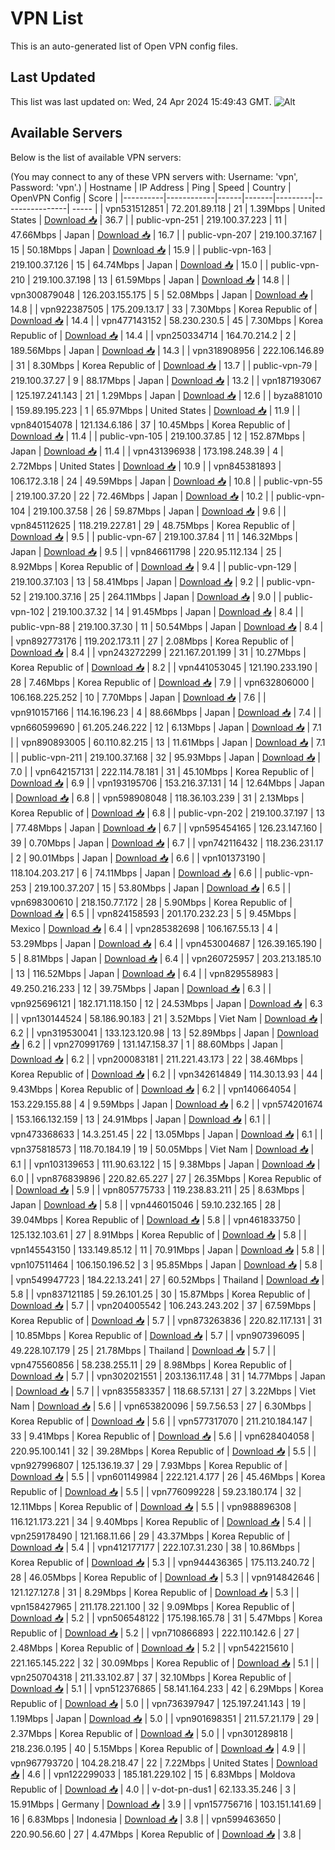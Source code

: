 # VPN List

This is an auto-generated list of Open VPN config files.

## Last Updated

This list was last updated on: Wed, 24 Apr 2024 15:49:43 GMT.
![Alt](https://repobeats.axiom.co/api/embed/186b98318ef1479477931607c1ad7d823f12451f.svg "Repobeats analytics image")

## Available Servers

Below is the list of available VPN servers:

(You may connect to any of these VPN servers with: Username: 'vpn', Password: 'vpn'.)
| Hostname | IP Address | Ping | Speed | Country | OpenVPN Config | Score |
|----------|------------|------|-------|---------|----------------| ----- |
| vpn531512851 | 72.201.89.118 | 21 | 1.39Mbps | United States | [Download 📥](./configs/server_0_US.ovpn) | 36.7 |
| public-vpn-251 | 219.100.37.223 | 11 | 47.66Mbps | Japan | [Download 📥](./configs/server_1_JP.ovpn) | 16.7 |
| public-vpn-207 | 219.100.37.167 | 15 | 50.18Mbps | Japan | [Download 📥](./configs/server_2_JP.ovpn) | 15.9 |
| public-vpn-163 | 219.100.37.126 | 15 | 64.74Mbps | Japan | [Download 📥](./configs/server_3_JP.ovpn) | 15.0 |
| public-vpn-210 | 219.100.37.198 | 13 | 61.59Mbps | Japan | [Download 📥](./configs/server_4_JP.ovpn) | 14.8 |
| vpn300879048 | 126.203.155.175 | 5 | 52.08Mbps | Japan | [Download 📥](./configs/server_5_JP.ovpn) | 14.8 |
| vpn922387505 | 175.209.13.17 | 33 | 7.30Mbps | Korea Republic of | [Download 📥](./configs/server_6_KR.ovpn) | 14.4 |
| vpn477143152 | 58.230.230.5 | 45 | 7.30Mbps | Korea Republic of | [Download 📥](./configs/server_7_KR.ovpn) | 14.4 |
| vpn250334714 | 164.70.214.2 | 2 | 189.56Mbps | Japan | [Download 📥](./configs/server_8_JP.ovpn) | 14.3 |
| vpn318908956 | 222.106.146.89 | 31 | 8.30Mbps | Korea Republic of | [Download 📥](./configs/server_9_KR.ovpn) | 13.7 |
| public-vpn-79 | 219.100.37.27 | 9 | 88.17Mbps | Japan | [Download 📥](./configs/server_10_JP.ovpn) | 13.2 |
| vpn187193067 | 125.197.241.143 | 21 | 1.29Mbps | Japan | [Download 📥](./configs/server_11_JP.ovpn) | 12.6 |
| byza881010 | 159.89.195.223 | 1 | 65.97Mbps | United States | [Download 📥](./configs/server_12_US.ovpn) | 11.9 |
| vpn840154078 | 121.134.6.186 | 37 | 10.45Mbps | Korea Republic of | [Download 📥](./configs/server_13_KR.ovpn) | 11.4 |
| public-vpn-105 | 219.100.37.85 | 12 | 152.87Mbps | Japan | [Download 📥](./configs/server_14_JP.ovpn) | 11.4 |
| vpn431396938 | 173.198.248.39 | 4 | 2.72Mbps | United States | [Download 📥](./configs/server_15_US.ovpn) | 10.9 |
| vpn845381893 | 106.172.3.18 | 24 | 49.59Mbps | Japan | [Download 📥](./configs/server_16_JP.ovpn) | 10.8 |
| public-vpn-55 | 219.100.37.20 | 22 | 72.46Mbps | Japan | [Download 📥](./configs/server_17_JP.ovpn) | 10.2 |
| public-vpn-104 | 219.100.37.58 | 26 | 59.87Mbps | Japan | [Download 📥](./configs/server_18_JP.ovpn) | 9.6 |
| vpn845112625 | 118.219.227.81 | 29 | 48.75Mbps | Korea Republic of | [Download 📥](./configs/server_19_KR.ovpn) | 9.5 |
| public-vpn-67 | 219.100.37.84 | 11 | 146.32Mbps | Japan | [Download 📥](./configs/server_20_JP.ovpn) | 9.5 |
| vpn846611798 | 220.95.112.134 | 25 | 8.92Mbps | Korea Republic of | [Download 📥](./configs/server_21_KR.ovpn) | 9.4 |
| public-vpn-129 | 219.100.37.103 | 13 | 58.41Mbps | Japan | [Download 📥](./configs/server_22_JP.ovpn) | 9.2 |
| public-vpn-52 | 219.100.37.16 | 25 | 264.11Mbps | Japan | [Download 📥](./configs/server_23_JP.ovpn) | 9.0 |
| public-vpn-102 | 219.100.37.32 | 14 | 91.45Mbps | Japan | [Download 📥](./configs/server_24_JP.ovpn) | 8.4 |
| public-vpn-88 | 219.100.37.30 | 11 | 50.54Mbps | Japan | [Download 📥](./configs/server_25_JP.ovpn) | 8.4 |
| vpn892773176 | 119.202.173.11 | 27 | 2.08Mbps | Korea Republic of | [Download 📥](./configs/server_26_KR.ovpn) | 8.4 |
| vpn243272299 | 221.167.201.199 | 31 | 10.27Mbps | Korea Republic of | [Download 📥](./configs/server_27_KR.ovpn) | 8.2 |
| vpn441053045 | 121.190.233.190 | 28 | 7.46Mbps | Korea Republic of | [Download 📥](./configs/server_28_KR.ovpn) | 7.9 |
| vpn632806000 | 106.168.225.252 | 10 | 7.70Mbps | Japan | [Download 📥](./configs/server_29_JP.ovpn) | 7.6 |
| vpn910157166 | 114.16.196.23 | 4 | 88.66Mbps | Japan | [Download 📥](./configs/server_30_JP.ovpn) | 7.4 |
| vpn660599690 | 61.205.246.222 | 12 | 6.13Mbps | Japan | [Download 📥](./configs/server_31_JP.ovpn) | 7.1 |
| vpn890893005 | 60.110.82.215 | 13 | 11.61Mbps | Japan | [Download 📥](./configs/server_32_JP.ovpn) | 7.1 |
| public-vpn-211 | 219.100.37.168 | 32 | 95.93Mbps | Japan | [Download 📥](./configs/server_33_JP.ovpn) | 7.0 |
| vpn642157131 | 222.114.78.181 | 31 | 45.10Mbps | Korea Republic of | [Download 📥](./configs/server_34_KR.ovpn) | 6.9 |
| vpn193195706 | 153.216.37.131 | 14 | 12.64Mbps | Japan | [Download 📥](./configs/server_35_JP.ovpn) | 6.8 |
| vpn598908048 | 118.36.103.239 | 31 | 2.13Mbps | Korea Republic of | [Download 📥](./configs/server_36_KR.ovpn) | 6.8 |
| public-vpn-202 | 219.100.37.197 | 13 | 77.48Mbps | Japan | [Download 📥](./configs/server_37_JP.ovpn) | 6.7 |
| vpn595454165 | 126.23.147.160 | 39 | 0.70Mbps | Japan | [Download 📥](./configs/server_38_JP.ovpn) | 6.7 |
| vpn742116432 | 118.236.231.17 | 2 | 90.01Mbps | Japan | [Download 📥](./configs/server_39_JP.ovpn) | 6.6 |
| vpn101373190 | 118.104.203.217 | 6 | 74.11Mbps | Japan | [Download 📥](./configs/server_40_JP.ovpn) | 6.6 |
| public-vpn-253 | 219.100.37.207 | 15 | 53.80Mbps | Japan | [Download 📥](./configs/server_41_JP.ovpn) | 6.5 |
| vpn698300610 | 218.150.77.172 | 28 | 5.90Mbps | Korea Republic of | [Download 📥](./configs/server_42_KR.ovpn) | 6.5 |
| vpn824158593 | 201.170.232.23 | 5 | 9.45Mbps | Mexico | [Download 📥](./configs/server_43_MX.ovpn) | 6.4 |
| vpn285382698 | 106.167.55.13 | 4 | 53.29Mbps | Japan | [Download 📥](./configs/server_44_JP.ovpn) | 6.4 |
| vpn453004687 | 126.39.165.190 | 5 | 8.81Mbps | Japan | [Download 📥](./configs/server_45_JP.ovpn) | 6.4 |
| vpn260725957 | 203.213.185.10 | 13 | 116.52Mbps | Japan | [Download 📥](./configs/server_46_JP.ovpn) | 6.4 |
| vpn829558983 | 49.250.216.233 | 12 | 39.75Mbps | Japan | [Download 📥](./configs/server_47_JP.ovpn) | 6.3 |
| vpn925696121 | 182.171.118.150 | 12 | 24.53Mbps | Japan | [Download 📥](./configs/server_48_JP.ovpn) | 6.3 |
| vpn130144524 | 58.186.90.183 | 21 | 3.52Mbps | Viet Nam | [Download 📥](./configs/server_49_VN.ovpn) | 6.2 |
| vpn319530041 | 133.123.120.98 | 13 | 52.89Mbps | Japan | [Download 📥](./configs/server_50_JP.ovpn) | 6.2 |
| vpn270991769 | 131.147.158.37 | 1 | 88.60Mbps | Japan | [Download 📥](./configs/server_51_JP.ovpn) | 6.2 |
| vpn200083181 | 211.221.43.173 | 22 | 38.46Mbps | Korea Republic of | [Download 📥](./configs/server_52_KR.ovpn) | 6.2 |
| vpn342614849 | 114.30.13.93 | 44 | 9.43Mbps | Korea Republic of | [Download 📥](./configs/server_53_KR.ovpn) | 6.2 |
| vpn140664054 | 153.229.155.88 | 4 | 9.59Mbps | Japan | [Download 📥](./configs/server_54_JP.ovpn) | 6.2 |
| vpn574201674 | 153.166.132.159 | 13 | 24.91Mbps | Japan | [Download 📥](./configs/server_55_JP.ovpn) | 6.1 |
| vpn473368633 | 14.3.251.45 | 22 | 13.05Mbps | Japan | [Download 📥](./configs/server_56_JP.ovpn) | 6.1 |
| vpn375818573 | 118.70.184.19 | 19 | 50.05Mbps | Viet Nam | [Download 📥](./configs/server_57_VN.ovpn) | 6.1 |
| vpn103139653 | 111.90.63.122 | 15 | 9.38Mbps | Japan | [Download 📥](./configs/server_58_JP.ovpn) | 6.0 |
| vpn876839896 | 220.82.65.227 | 27 | 26.35Mbps | Korea Republic of | [Download 📥](./configs/server_59_KR.ovpn) | 5.9 |
| vpn805775733 | 119.238.83.211 | 25 | 8.63Mbps | Japan | [Download 📥](./configs/server_60_JP.ovpn) | 5.8 |
| vpn446015046 | 59.10.232.165 | 28 | 39.04Mbps | Korea Republic of | [Download 📥](./configs/server_61_KR.ovpn) | 5.8 |
| vpn461833750 | 125.132.103.61 | 27 | 8.91Mbps | Korea Republic of | [Download 📥](./configs/server_62_KR.ovpn) | 5.8 |
| vpn145543150 | 133.149.85.12 | 11 | 70.91Mbps | Japan | [Download 📥](./configs/server_63_JP.ovpn) | 5.8 |
| vpn107511464 | 106.150.196.52 | 3 | 95.85Mbps | Japan | [Download 📥](./configs/server_64_JP.ovpn) | 5.8 |
| vpn549947723 | 184.22.13.241 | 27 | 60.52Mbps | Thailand | [Download 📥](./configs/server_65_TH.ovpn) | 5.8 |
| vpn837121185 | 59.26.101.25 | 30 | 15.87Mbps | Korea Republic of | [Download 📥](./configs/server_66_KR.ovpn) | 5.7 |
| vpn204005542 | 106.243.243.202 | 37 | 67.59Mbps | Korea Republic of | [Download 📥](./configs/server_67_KR.ovpn) | 5.7 |
| vpn873263836 | 220.82.117.131 | 31 | 10.85Mbps | Korea Republic of | [Download 📥](./configs/server_68_KR.ovpn) | 5.7 |
| vpn907396095 | 49.228.107.179 | 25 | 21.78Mbps | Thailand | [Download 📥](./configs/server_69_TH.ovpn) | 5.7 |
| vpn475560856 | 58.238.255.11 | 29 | 8.98Mbps | Korea Republic of | [Download 📥](./configs/server_70_KR.ovpn) | 5.7 |
| vpn302021551 | 203.136.117.48 | 31 | 14.77Mbps | Japan | [Download 📥](./configs/server_71_JP.ovpn) | 5.7 |
| vpn835583357 | 118.68.57.131 | 27 | 3.22Mbps | Viet Nam | [Download 📥](./configs/server_72_VN.ovpn) | 5.6 |
| vpn653820096 | 59.7.56.53 | 27 | 6.30Mbps | Korea Republic of | [Download 📥](./configs/server_73_KR.ovpn) | 5.6 |
| vpn577317070 | 211.210.184.147 | 33 | 9.41Mbps | Korea Republic of | [Download 📥](./configs/server_74_KR.ovpn) | 5.6 |
| vpn628404058 | 220.95.100.141 | 32 | 39.28Mbps | Korea Republic of | [Download 📥](./configs/server_75_KR.ovpn) | 5.5 |
| vpn927996807 | 125.136.19.37 | 29 | 7.93Mbps | Korea Republic of | [Download 📥](./configs/server_76_KR.ovpn) | 5.5 |
| vpn601149984 | 222.121.4.177 | 26 | 45.46Mbps | Korea Republic of | [Download 📥](./configs/server_77_KR.ovpn) | 5.5 |
| vpn776099228 | 59.23.180.174 | 32 | 12.11Mbps | Korea Republic of | [Download 📥](./configs/server_78_KR.ovpn) | 5.5 |
| vpn988896308 | 116.121.173.221 | 34 | 9.40Mbps | Korea Republic of | [Download 📥](./configs/server_79_KR.ovpn) | 5.4 |
| vpn259178490 | 121.168.11.66 | 29 | 43.37Mbps | Korea Republic of | [Download 📥](./configs/server_80_KR.ovpn) | 5.4 |
| vpn412177177 | 222.107.31.230 | 38 | 10.86Mbps | Korea Republic of | [Download 📥](./configs/server_81_KR.ovpn) | 5.3 |
| vpn944436365 | 175.113.240.72 | 28 | 46.05Mbps | Korea Republic of | [Download 📥](./configs/server_82_KR.ovpn) | 5.3 |
| vpn914842646 | 121.127.127.8 | 31 | 8.29Mbps | Korea Republic of | [Download 📥](./configs/server_83_KR.ovpn) | 5.3 |
| vpn158427965 | 211.178.221.100 | 32 | 9.09Mbps | Korea Republic of | [Download 📥](./configs/server_84_KR.ovpn) | 5.2 |
| vpn506548122 | 175.198.165.78 | 31 | 5.47Mbps | Korea Republic of | [Download 📥](./configs/server_85_KR.ovpn) | 5.2 |
| vpn710866893 | 222.110.142.6 | 27 | 2.48Mbps | Korea Republic of | [Download 📥](./configs/server_86_KR.ovpn) | 5.2 |
| vpn542215610 | 221.165.145.222 | 32 | 30.09Mbps | Korea Republic of | [Download 📥](./configs/server_87_KR.ovpn) | 5.1 |
| vpn250704318 | 211.33.102.87 | 37 | 32.10Mbps | Korea Republic of | [Download 📥](./configs/server_88_KR.ovpn) | 5.1 |
| vpn512376865 | 58.141.164.233 | 42 | 6.29Mbps | Korea Republic of | [Download 📥](./configs/server_89_KR.ovpn) | 5.0 |
| vpn736397947 | 125.197.241.143 | 19 | 1.19Mbps | Japan | [Download 📥](./configs/server_90_JP.ovpn) | 5.0 |
| vpn901698351 | 211.57.21.179 | 29 | 2.37Mbps | Korea Republic of | [Download 📥](./configs/server_91_KR.ovpn) | 5.0 |
| vpn301289818 | 218.236.0.195 | 40 | 5.15Mbps | Korea Republic of | [Download 📥](./configs/server_92_KR.ovpn) | 4.9 |
| vpn967793720 | 104.28.218.47 | 22 | 7.22Mbps | United States | [Download 📥](./configs/server_93_US.ovpn) | 4.6 |
| vpn122299033 | 185.181.229.102 | 15 | 6.83Mbps | Moldova Republic of | [Download 📥](./configs/server_94_MD.ovpn) | 4.0 |
| v-dot-pn-dus1 | 62.133.35.246 | 3 | 15.91Mbps | Germany | [Download 📥](./configs/server_95_DE.ovpn) | 3.9 |
| vpn157756716 | 103.151.141.69 | 16 | 6.83Mbps | Indonesia | [Download 📥](./configs/server_96_ID.ovpn) | 3.8 |
| vpn599463650 | 220.90.56.60 | 27 | 4.47Mbps | Korea Republic of | [Download 📥](./configs/server_97_KR.ovpn) | 3.8 |
